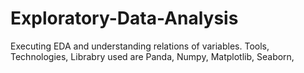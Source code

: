 # Exploratory-Data-Analysis
Executing EDA and understanding relations of variables. Tools, Technologies, Librabry used are Panda, Numpy, Matplotlib, Seaborn, 

